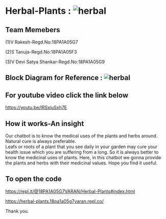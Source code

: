 # Herbal-Plants : ![herbal](https://user-images.githubusercontent.com/70839434/97202789-12c2d580-17da-11eb-9e12-54e4005ffcb2.jpeg)


## Team Memebers
(1)V Rakesh-Regd.No:18PA1A05G7

(2)S Tanuja-Regd.No:18PA1A05F3

(3)V Devi Satya Shankar-Regd.No:18PA1A05G9

## Block Diagram for Reference : ![herbal](https://user-images.githubusercontent.com/70839434/97203148-751bd600-17da-11eb-81ec-4fc842ba1d32.png)



## For youtube video click the link below
https://youtu.be/IRSxiuSxh7E



## How it works-An insight
Our chatbot is to  know the medical uses of the plants and herbs around.
Natural cure is always preferable.  
Leafs or roots of a plant that you see daily in your garden may cure your health issue which you are suffering from a long. 
So it is always better to know the medicinal uses of plants. 
Here, in this chatbot we gonna provide the plants and herbs with their medicinal values. 
Hope you find it useful.

## To open the code
https://repl.it/@18PA1A05G7VARAN/Herbal-Plants#index.html

https://herbal-plants.18pa1a05g7varan.repl.co/



Thank you.
